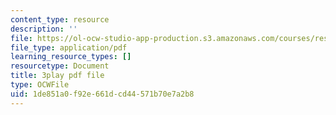 ```yaml
---
content_type: resource
description: ''
file: https://ol-ocw-studio-app-production.s3.amazonaws.com/courses/res-18-005-highlights-of-calculus-spring-2010/1de851a0f92e661dcd44571b70e7a2b8_tBBJ2TSTa1Q.pdf
file_type: application/pdf
learning_resource_types: []
resourcetype: Document
title: 3play pdf file
type: OCWFile
uid: 1de851a0-f92e-661d-cd44-571b70e7a2b8
---
```

